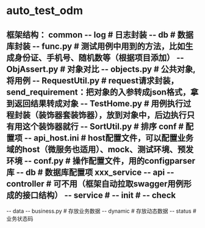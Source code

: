 # auto_test_odm

框架结构：
common
-- log  # 日志封装
-- db   # 数据库封装
-- func.py  # 测试用例中用到的方法，比如生成身份证、手机号、随机数等（根据项目添加）
-- ObjAssert.py  # 对象对比
-- objects.py  # 公共对象,将用例
-- RequestUtil.py  # request请求封装，send_requirement：把对象的入参转成json格式，拿到返回结果转成对象
-- TestHome.py  # 用例执行过程封装（装饰器套装饰器），放到对象中，后边执行只有用这个装饰器就行
-- SortUtil.py  # 排序
conf  # 配置项
-- api_host.ini  # host配置文件，可以配置业务域的host（微服务也适用）、mock、测试环境、预发环境
-- conf.py  # 操作配置文件，用的configparser库
-- db   # 数据库配置项
xxx_service
-- api
  -- controller  # 可不用（框架自动拉取swagger用例形成的接口结构）
  -- service  #
  -- __init__  #
-- check
  -- 
  
-- data
  -- business.py  # 存放业务数据
  -- dynamic  # 存放动态数据
  -- status  # 业务状态码


